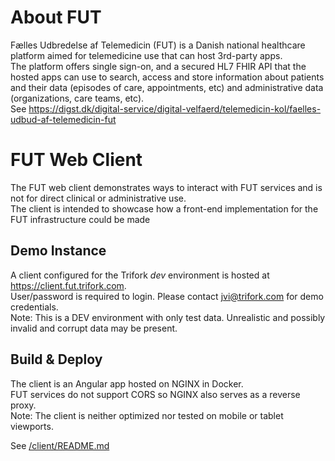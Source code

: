 # About FUT
Fælles Udbredelse af Telemedicin (FUT) is a Danish national healthcare platform aimed for telemedicine use that can host 3rd-party apps.  
The platform offers single sign-on, and a secured HL7 FHIR API that the hosted apps can use to search, access and store information about patients and their data (episodes of care, appointments, etc) and administrative data (organizations, care teams, etc).  
See https://digst.dk/digital-service/digital-velfaerd/telemedicin-kol/faelles-udbud-af-telemedicin-fut

# FUT Web Client
The FUT web client demonstrates ways to interact with FUT services and is not for direct clinical or administrative use.  
The client is intended to showcase how a front-end implementation for the FUT infrastructure could be made

## Demo Instance
A client configured for the Trifork _dev_ environment is hosted at https://client.fut.trifork.com.  
User/password is required to login. Please contact jvi@trifork.com for demo credentials.  
Note: This is a DEV environment with only test data. Unrealistic and possibly invalid and corrupt data may be present.

## Build & Deploy
The client is an Angular app hosted on NGINX in Docker.  
FUT services do not support CORS so NGINX also serves as a reverse proxy.   
Note: The client is neither optimized nor tested on mobile or tablet viewports. 

See [/client/README.md](/client/README.md)
